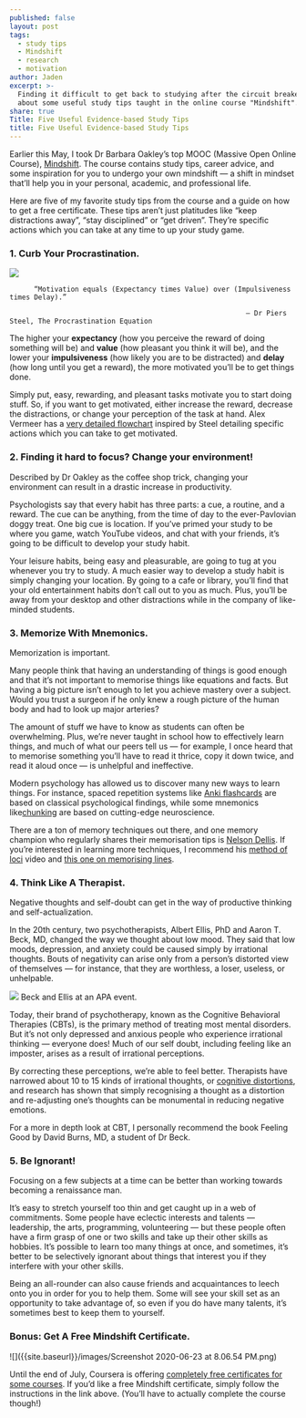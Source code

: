 ```yaml
---
published: false
layout: post
tags:
  - study tips
  - Mindshift
  - research
  - motivation
author: Jaden
excerpt: >-
  Finding it difficult to get back to studying after the circuit breaker? Learn
  about some useful study tips taught in the online course "Mindshift". 
share: true
Title: Five Useful Evidence-based Study Tips
title: Five Useful Evidence-based Study Tips
---
```


Earlier this May, I took Dr Barbara Oakley’s top MOOC (Massive Open Online Course), [Mindshift](https://www.classcentral.com/course/mindshift-8289). The course contains study tips, career advice, and some inspiration for you to undergo your own mindshift — a shift in mindset that’ll help you in your personal, academic, and professional life.

Here are five of my favorite study tips from the course and a guide on how to get a free certificate. These tips aren’t just platitudes like “keep distractions away”, “stay disciplined” or “get driven”. They’re specific actions which you can take at any time to up your study game.

### 1. Curb Your Procrastination.

![]({{site.baseurl}}/images/howtogetmotivated-1920x1080.png)

          “Motivation equals (Expectancy times Value) over (Impulsiveness times Delay).”

                                                              — Dr Piers Steel, The Procrastination Equation

The higher your **expectancy** (how you perceive the reward of doing something will be) and **value** (how pleasant you think it will be), and the lower your **impulsiveness** (how likely you are to be distracted) and **delay** (how long until you get a reward), the more motivated you’ll be to get things done.

Simply put, easy, rewarding, and pleasant tasks motivate you to start doing stuff. So, if you want to get motivated, either increase the reward, decrease the distractions, or change your perception of the task at hand. Alex Vermeer has a [very detailed flowchart](https://alexvermeer.com/getmotivated/) inspired by Steel detailing specific actions which you can take to get motivated.

### 2. Finding it hard to focus? Change your environment!

Described by Dr Oakley as the coffee shop trick, changing your environment can result in a drastic increase in productivity.

Psychologists say that every habit has three parts: a cue, a routine, and a reward. The cue can be anything, from the time of day to the ever-Pavlovian doggy treat. One big cue is location. If you’ve primed your study to be where you game, watch YouTube videos, and chat with your friends, it’s going to be difficult to develop your study habit. 

Your leisure habits, being easy and pleasurable, are going to tug at you whenever you try to study. A much easier way to develop a study habit is simply changing your location. By going to a cafe or library, you’ll find that your old entertainment habits don’t call out to you as much. Plus, you’ll be away from your desktop and other distractions while in the company of like-minded students. 

### 3. Memorize With Mnemonics.

Memorization is important.

Many people think that having an understanding of things is good enough and that it’s not important to memorise things like equations and facts. But having a big picture isn’t enough to let you achieve mastery over a subject. Would you trust a surgeon if he only knew a rough picture of the human body and had to look up major arteries?

The amount of stuff we have to know as students can often be overwhelming. Plus, we’re never taught in school how to effectively learn things, and much of what our peers tell us — for example, I once heard that to memorise something you’ll have to read it thrice, copy it down twice, and read it aloud once — is unhelpful and ineffective.

Modern psychology has allowed us to discover many new ways to learn things. For instance, spaced repetition systems like [Anki flashcards](https://apps.ankiweb.net/) are based on classical psychological findings, while some mnemonics like[chunking](https://www.verywellmind.com/chunking-how-can-this-technique-improve-your-memory-2794969) are based on cutting-edge neuroscience.

There are a ton of memory techniques out there, and one memory champion who regularly shares their memorisation tips is [Nelson Dellis](https://www.youtube.com/user/punknellis14). If you’re interested in learning more techniques, I recommend his [method of loci](https://www.youtube.com/watch?v=k8k_rNTDjJM) video and [this one on memorising lines](https://www.youtube.com/watch?v=k8k_rNTDjJM).

### 4. Think Like A Therapist.

Negative thoughts and self-doubt can get in the way of productive thinking and self-actualization.

In the 20th century, two psychotherapists, Albert Ellis, PhD and Aaron T. Beck, MD, changed the way we thought about low mood. They said that low moods, depression, and anxiety could be caused simply by irrational thoughts. Bouts of negativity can arise only from a person’s distorted view of themselves — for instance, that they are worthless, a loser, useless, or unhelpable.

![]({{site.baseurl}}/images/unnamed.jpg)
Beck and Ellis at an APA event.

Today, their brand of psychotherapy, known as the Cognitive Behavioral Therapies (CBTs), is the primary method of treating most mental disorders. But it’s not only depressed and anxious people who experience irrational thinking — everyone does! Much of our self doubt, including feeling like an imposter, arises as a result of irrational perceptions.

By correcting these perceptions, we’re able to feel better. Therapists have narrowed about 10 to 15 kinds of irrational thoughts, or [cognitive distortions](https://psychcentral.com/lib/15-common-cognitive-distortions/), and research has shown that simply recognising a thought as a distortion and re-adjusting one’s thoughts can be monumental in reducing negative emotions.

For a more in depth look at CBT, I personally recommend the book Feeling Good by David Burns, MD, a student of Dr Beck.

### 5. Be Ignorant!

Focusing on a few subjects at a time can be better than working towards becoming a renaissance man.

It’s easy to stretch yourself too thin and get caught up in a web of commitments. Some people have eclectic interests and talents — leadership, the arts, programming, volunteering — but these people often have a firm grasp of one or two skills and take up their other skills as hobbies. It’s possible to learn too many things at once, and sometimes, it’s better to be selectively ignorant about things that interest you if they interfere with your other skills.

Being an all-rounder can also cause friends and acquaintances to leech onto you in order for you to help them. Some will see your skill set as an opportunity to take advantage of, so even if you do have many talents, it’s sometimes best to keep them to yourself.

### Bonus: Get A Free Mindshift Certificate.

![]({{site.baseurl}}/images/Screenshot 2020-06-23 at 8.06.54 PM.png)

Until the end of July, Coursera is offering [completely free certificates for some courses](https://www.classcentral.com/report/coursera-free-certificate-covid-19/). If you’d like a free Mindshift certificate, simply follow the instructions in the link above. (You’ll have to actually complete the course though!)
